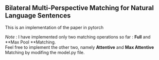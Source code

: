 
## Bilateral Multi-Perspective Matching for Natural Language Sentences 

This is an implementation of the paper in pytorch

*Note* : I have implemented only two matching operations so far : **Full** and **Max Pool **Matching.  
Feel free to implement the other two, namely **Attentive** and **Max Attentive** Matching by modifing the model.py file.

